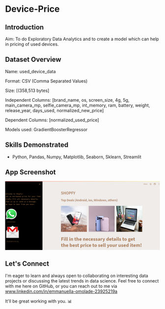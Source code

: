 # Device-Price

## Introduction
Aim: To do Exploratory Data Analytics and to create a model which can help in pricing of used devices.

## Dataset Overview
Name: used_device_data

Format: CSV (Comma Separated Values)

Size: [(358,513 bytes]

Independent Columns: [brand_name,	os,	screen_size,	4g,	5g,	main_camera_mp,	selfie_camera_mp,	int_memory,	ram,	battery,	weight,	release_year,	days_used,	normalized_new_price] 

Dependent Columns: [normalized_used_price]

Models used: GradientBoosterRegressor

## Skills Demonstrated
* Python, Pandas, Numpy, Matplotlib, Seaborn, Sklearn, Streamlit

## App Screenshot
![Device Price](https://github.com/Ikeoluwapo/Device-Price/blob/7e13c6db2748674fb07dc184ee504278cdbb5723/Device%20Price.png?raw=True)

## Let's Connect
I'm eager to learn and always open to collaborating on interesting data projects or discussing the latest trends in data science. Feel free to connect with me here on GitHub, or you can reach out to me via www.linkedin.com/in/emmanuella-omolade-23925219a

It'll be great working with you. 📊

